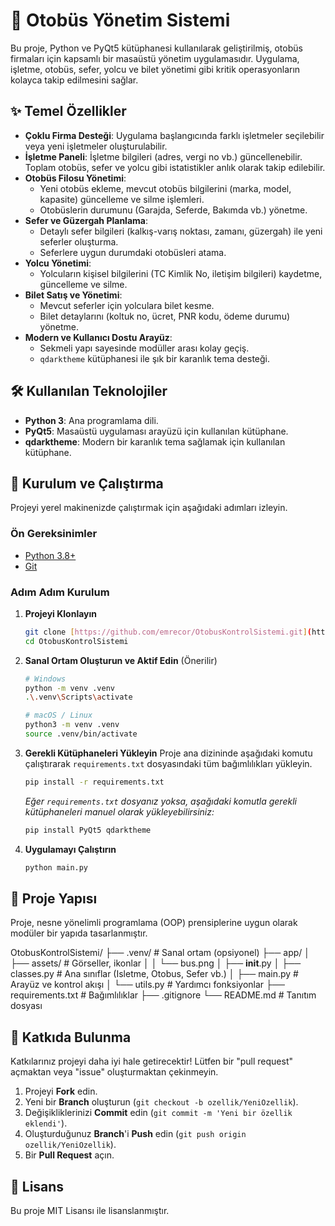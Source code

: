 # 🚌 Otobüs Yönetim Sistemi

Bu proje, Python ve PyQt5 kütüphanesi kullanılarak geliştirilmiş, otobüs firmaları için kapsamlı bir masaüstü yönetim uygulamasıdır. Uygulama, işletme, otobüs, sefer, yolcu ve bilet yönetimi gibi kritik operasyonların kolayca takip edilmesini sağlar.

## ✨ Temel Özellikler

-   **Çoklu Firma Desteği**: Uygulama başlangıcında farklı işletmeler seçilebilir veya yeni işletmeler oluşturulabilir.
-   **İşletme Paneli**: İşletme bilgileri (adres, vergi no vb.) güncellenebilir. Toplam otobüs, sefer ve yolcu gibi istatistikler anlık olarak takip edilebilir.
-   **Otobüs Filosu Yönetimi**:
    -   Yeni otobüs ekleme, mevcut otobüs bilgilerini (marka, model, kapasite) güncelleme ve silme işlemleri.
    -   Otobüslerin durumunu (Garajda, Seferde, Bakımda vb.) yönetme.
-   **Sefer ve Güzergah Planlama**:
    -   Detaylı sefer bilgileri (kalkış-varış noktası, zamanı, güzergah) ile yeni seferler oluşturma.
    -   Seferlere uygun durumdaki otobüsleri atama.
-   **Yolcu Yönetimi**:
    -   Yolcuların kişisel bilgilerini (TC Kimlik No, iletişim bilgileri) kaydetme, güncelleme ve silme.
-   **Bilet Satış ve Yönetimi**:
    -   Mevcut seferler için yolculara bilet kesme.
    -   Bilet detaylarını (koltuk no, ücret, PNR kodu, ödeme durumu) yönetme.
-   **Modern ve Kullanıcı Dostu Arayüz**:
    -   Sekmeli yapı sayesinde modüller arası kolay geçiş.
    -   `qdarktheme` kütüphanesi ile şık bir karanlık tema desteği.

## 🛠️ Kullanılan Teknolojiler

-   **Python 3**: Ana programlama dili.
-   **PyQt5**: Masaüstü uygulaması arayüzü için kullanılan kütüphane.
-   **qdarktheme**: Modern bir karanlık tema sağlamak için kullanılan kütüphane.

## 🚀 Kurulum ve Çalıştırma

Projeyi yerel makinenizde çalıştırmak için aşağıdaki adımları izleyin.

### Ön Gereksinimler

-   [Python 3.8+](https://www.python.org/downloads/)
-   [Git](https://git-scm.com/downloads)

### Adım Adım Kurulum

1.  **Projeyi Klonlayın**
    ```bash
    git clone [https://github.com/emrecor/OtobusKontrolSistemi.git](https://github.com/emrecor/OtobusKontrolSistemi.git)
    cd OtobusKontrolSistemi
    ```

2.  **Sanal Ortam Oluşturun ve Aktif Edin** (Önerilir)
    ```bash
    # Windows
    python -m venv .venv
    .\.venv\Scripts\activate

    # macOS / Linux
    python3 -m venv .venv
    source .venv/bin/activate
    ```

3.  **Gerekli Kütüphaneleri Yükleyin**
    Proje ana dizininde aşağıdaki komutu çalıştırarak `requirements.txt` dosyasındaki tüm bağımlılıkları yükleyin.
    ```bash
    pip install -r requirements.txt
    ```
    *Eğer `requirements.txt` dosyanız yoksa, aşağıdaki komutla gerekli kütüphaneleri manuel olarak yükleyebilirsiniz:*
    ```bash
    pip install PyQt5 qdarktheme
    ```

4.  **Uygulamayı Çalıştırın**
    ```bash
    python main.py
    ```

## **📂 Proje Yapısı**



Proje, nesne yönelimli programlama (OOP) prensiplerine uygun olarak modüler bir yapıda tasarlanmıştır.


OtobusKontrolSistemi/
├── .venv/               # Sanal ortam (opsiyonel)
├── app/
│   ├── assets/          # Görseller, ikonlar
│   │   └── bus.png
│   ├── __init__.py
│   ├── classes.py       # Ana sınıflar (Isletme, Otobus, Sefer vb.)
│   ├── main.py          # Arayüz ve kontrol akışı
│   └── utils.py         # Yardımcı fonksiyonlar
├── requirements.txt     # Bağımlılıklar
├── .gitignore
└── README.md            # Tanıtım dosyası



## **🤝 Katkıda Bulunma**



Katkılarınız projeyi daha iyi hale getirecektir! Lütfen bir "pull request" açmaktan veya "issue" oluşturmaktan çekinmeyin.

1.  Projeyi **Fork** edin.
2.  Yeni bir **Branch** oluşturun (`git checkout -b ozellik/YeniOzellik`).
3.  Değişikliklerinizi **Commit** edin (`git commit -m 'Yeni bir özellik eklendi'`).
4.  Oluşturduğunuz **Branch**'i **Push** edin (`git push origin ozellik/YeniOzellik`).
5.  Bir **Pull Request** açın.

## 📝 Lisans

Bu proje MIT Lisansı ile lisanslanmıştır.
